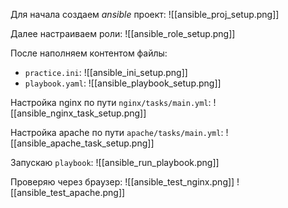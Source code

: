 Для начала создаем *ansible* проект:
![[ansible_proj_setup.png]]

Далее настраиваем роли:
![[ansible_role_setup.png]]

После наполняем контентом файлы:
- `practice.ini`:
![[ansible_ini_setup.png]]
- `playbook.yaml`:
![[ansible_playbook_setup.png]]

Настройка nginx по пути `nginx/tasks/main.yml`:
![[ansible_nginx_task_setup.png]]

Настройка apache по пути `apache/tasks/main.yml`:
![[ansible_apache_task_setup.png]]

Запускаю `playbook`:
![[ansible_run_playbook.png]]

Проверяю через браузер:
![[ansible_test_nginx.png]]
![[ansible_test_apache.png]]